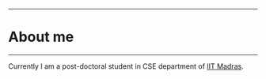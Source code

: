 ------
# About me
------
Currently I am a post-doctoral student in CSE department of [IIT Madras].






[IIT Madras]: https://www.iitm.ac.in/ "IIT Madras Homepage"
